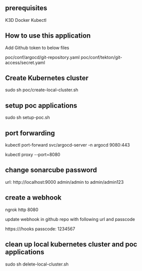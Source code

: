 

## prerequisites

K3D
Docker
Kubectl

## How to use this application

Add Github token to below files

poc/conf/argocd/git-repository.yaml
poc/conf/tekton/git-access/secret.yaml

## Create Kubernetes cluster

sudo sh poc/create-local-cluster.sh

## setup poc applications

sudo sh setup-poc.sh

## port forwarding

kubectl port-forward svc/argocd-server -n argocd 9080:443

kubectl proxy --port=8080

## change sonarcube password

url: http://localhost:9000
admin/admin to admin/admin123

## create a webhook

ngrok http 8080

update webhook in github repo with following url and passcode

https://<ngrok url>/hooks
passcode: 1234567

## clean up local kubernetes cluster and poc applications

sudo sh delete-local-cluster.sh
